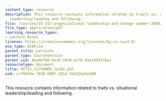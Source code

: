 ```yaml
---
content_type: resource
description: This resource contains information related to traits vs. situational
  leadership/leading and following.
file: /courses/15-317-organizational-leadership-and-change-summer-2009/ccf9dfda7438508f281a5eb31babe100_MIT15_317SUM09_lec02.pdf
file_type: application/pdf
learning_resource_types:
- Lecture Notes
license: https://creativecommons.org/licenses/by-nc-sa/4.0/
ocw_type: OCWFile
parent_title: Lectures
parent_type: CourseSection
parent_uid: 0ead4f88-6e19-5818-ac7b-0a41d937c6a1
resourcetype: Document
title: MIT15_317SUM09_lec02.pdf
uid: ccf9dfda-7438-508f-281a-5eb31babe100
---
```

This resource contains information related to traits vs. situational leadership/leading and following.